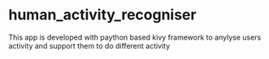 # human_activity_recogniser
This app is developed with paython based kivy framework to anylyse users activity and support them to do different activity
